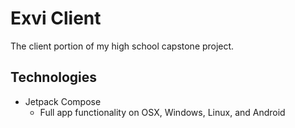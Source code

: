 # Exvi Client

The client portion of my high school capstone project.

## Technologies
- Jetpack Compose
  - Full app functionality on OSX, Windows, Linux, and Android